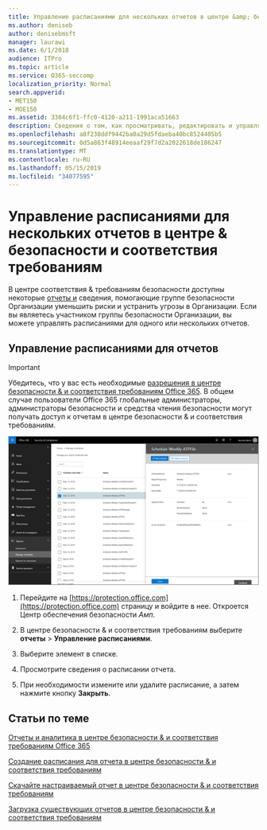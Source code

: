 ```yaml
---
title: Управление расписаниями для нескольких отчетов в центре &amp; безопасности и соответствия требованиям
ms.author: deniseb
author: denisebmsft
manager: laurawi
ms.date: 6/1/2018
audience: ITPro
ms.topic: article
ms.service: O365-seccomp
localization_priority: Normal
search.appverid:
- MET150
- MOE150
ms.assetid: 3384c6f1-ffc0-4120-a211-1991aca51663
description: Сведения о том, как просматривать, редактировать и управлять расписаниями для отчетов в &amp; центре безопасности и соответствия требованиям.
ms.openlocfilehash: a8f230ddf9442ba0a29d5fdaeba40bc8524405b5
ms.sourcegitcommit: 0d5a863f48914eeaaf29f7d2a2022618de186247
ms.translationtype: MT
ms.contentlocale: ru-RU
ms.lasthandoff: 05/15/2019
ms.locfileid: "34077595"
---
```

# <a name="manage-schedules-for-multiple-reports-in-the-security-amp-compliance-center"></a>Управление расписаниями для нескольких отчетов в центре &amp; безопасности и соответствия требованиям

В центре соответствия &amp; требованиям безопасности доступны некоторые [отчеты и](reports-and-insights-in-security-and-compliance.md) сведения, помогающие группе безопасности Организации уменьшить риски и устранить угрозы в Организации. Если вы являетесь участником группы безопасности Организации, вы можете управлять расписаниями для одного или нескольких отчетов. 
  
## <a name="manage-schedules-for-reports"></a>Управление расписаниями для отчетов

> [!IMPORTANT]
> Убедитесь, что у вас есть необходимые [разрешения в центре безопасности &amp; и соответствия требованиям Office 365](permissions-in-the-security-and-compliance-center.md). В общем случае пользователи Office 365 глобальные администраторы, администраторы безопасности и средства чтения безопасности могут получать доступ к отчетам в центре безопасности &amp; и соответствия требованиям. 
  
![В центре безопасности &amp; и соответствия требованиям выберите отчеты \> Управление расписаниями](media/efa5e2f9-bf73-4f85-acea-f1ca7e2bca5e.png)

1. Перейдите на [https://protection.office.com](https://protection.office.com) страницу и войдите в нее. Откроется Центр обеспечения безопасности _Амп_.

2. В центре безопасности &amp; и соответствия требованиям выберите **отчеты** \> **Управление расписаниями**.
    
3. Выберите элемент в списке.
    
4. Просмотрите сведения о расписании отчета.
    
5. При необходимости измените или удалите расписание, а затем нажмите кнопку **Закрыть**.
    
## <a name="related-topics"></a>Статьи по теме

[Отчеты и аналитика в центре безопасности &amp; и соответствия требованиям Office 365](reports-and-insights-in-security-and-compliance.md)
  
[Создание расписания для отчета в центре безопасности &amp; и соответствия требованиям](create-a-schedule-for-a-report.md)
  
[Скачайте настраиваемый отчет в центре безопасности &amp; и соответствия требованиям](set-up-and-download-a-custom-report.md)
  
[Загрузка существующих отчетов в центре безопасности &amp; и соответствия требованиям](download-existing-reports.md)
  

